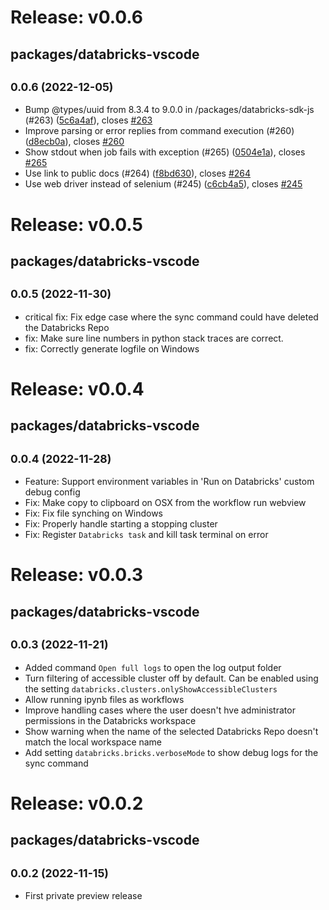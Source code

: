 # Release: v0.0.6

## packages/databricks-vscode

## <small>0.0.6 (2022-12-05)</small>

-   Bump @types/uuid from 8.3.4 to 9.0.0 in /packages/databricks-sdk-js (#263) ([5c6a4af](https://github.com/databricks/databricks-vscode/commit/5c6a4af)), closes [#263](https://github.com/databricks/databricks-vscode/issues/263)
-   Improve parsing or error replies from command execution (#260) ([d8ecb0a](https://github.com/databricks/databricks-vscode/commit/d8ecb0a)), closes [#260](https://github.com/databricks/databricks-vscode/issues/260)
-   Show stdout when job fails with exception (#265) ([0504e1a](https://github.com/databricks/databricks-vscode/commit/0504e1a)), closes [#265](https://github.com/databricks/databricks-vscode/issues/265)
-   Use link to public docs (#264) ([f8bd630](https://github.com/databricks/databricks-vscode/commit/f8bd630)), closes [#264](https://github.com/databricks/databricks-vscode/issues/264)
-   Use web driver instead of selenium (#245) ([c6cb4a5](https://github.com/databricks/databricks-vscode/commit/c6cb4a5)), closes [#245](https://github.com/databricks/databricks-vscode/issues/245)

# Release: v0.0.5

## packages/databricks-vscode

## <small>0.0.5 (2022-11-30)</small>

-   critical fix: Fix edge case where the sync command could have deleted the Databricks Repo
-   fix: Make sure line numbers in python stack traces are correct.
-   fix: Correctly generate logfile on Windows

# Release: v0.0.4

## packages/databricks-vscode

## <small>0.0.4 (2022-11-28)</small>

-   Feature: Support environment variables in 'Run on Databricks' custom debug config
-   Fix: Make copy to clipboard on OSX from the workflow run webview
-   Fix: Fix file synching on Windows
-   Fix: Properly handle starting a stopping cluster
-   Fix: Register `Databricks task` and kill task terminal on error

# Release: v0.0.3

## packages/databricks-vscode

## <small>0.0.3 (2022-11-21)</small>

-   Added command `Open full logs` to open the log output folder
-   Turn filtering of accessible cluster off by default. Can be enabled using the setting `databricks.clusters.onlyShowAccessibleClusters`
-   Allow running ipynb files as workflows
-   Improve handling cases where the user doesn't hve administrator permissions in the Databricks workspace
-   Show warning when the name of the selected Databricks Repo doesn't match the local workspace name
-   Add setting `databricks.bricks.verboseMode` to show debug logs for the sync command

# Release: v0.0.2

## packages/databricks-vscode

## <small>0.0.2 (2022-11-15)</small>

-   First private preview release
